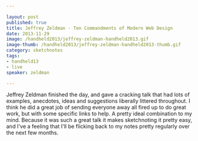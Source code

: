```yaml
---

layout: post
published: true
title: Jeffrey Zeldman - Ten Commandments of Modern Web Design
date: 2013-11-29
image: /handheld2013/jeffrey-zeldman-handheld2013.gif
image-thumb: /handheld2013/jeffrey-zeldman-handheld2013-thumb.gif
category: sketchnotes
tags:
- handheld13
- live
speaker: zeldman

---
```


Jeffrey Zeldman finished the day, and gave a cracking talk that had lots of examples, anecdotes, ideas and suggestions liberally littered throughout. I think he did a great job of sending everyone away all fired up to do great work, but with some specific links to help. A pretty ideal combination to my mind. Because it was such a great talk it makes sketchnoting it pretty easy, and I've a feeling that I'll be flicking back to my notes pretty regularly over the next few months.
